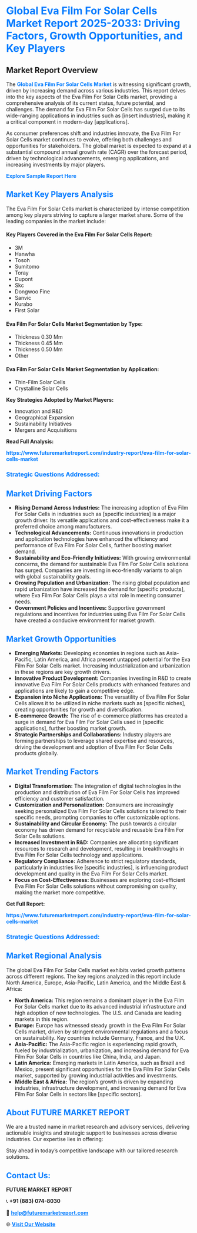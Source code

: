 <h1 style="color: #007BFF;">Global Eva Film For Solar Cells Market Report 2025-2033: Driving Factors, Growth Opportunities, and Key Players</h1>

<section id="overview">
<h2>Market Report Overview</h2>
<p>The <a href="https://www.futuremarketreport.com/industry-report/eva-film-for-solar-cells-market" style="color: #007BFF; text-decoration: none;"><strong>Global Eva Film For Solar Cells Market</strong></a> is witnessing significant growth, driven by increasing demand across various industries. This report delves into the key aspects of the Eva Film For Solar Cells market, providing a comprehensive analysis of its current status, future potential, and challenges. The demand for Eva Film For Solar Cells has surged due to its wide-ranging applications in industries such as [insert industries], making it a critical component in modern-day [applications].</p>
<p>As consumer preferences shift and industries innovate, the Eva Film For Solar Cells market continues to evolve, offering both challenges and opportunities for stakeholders. The global market is expected to expand at a substantial compound annual growth rate (CAGR) over the forecast period, driven by technological advancements, emerging applications, and increasing investments by major players.</p>
</section>

<section id="overview">
<p><a href="https://www.futuremarketreport.com/request-sample/reportId=29960" style="color: #007BFF; text-decoration: none;"><strong>Explore Sample Report Here</strong></a></p>
</section>

<section id="key-players">
<h2 style="color: #007BFF;">Market Key Players Analysis</h2>
<p>The Eva Film For Solar Cells market is characterized by intense competition among key players striving to capture a larger market share. Some of the leading companies in the market include:</p>
<h4>Key Players Covered in the Eva Film For Solar Cells Report:</h4>
<ul><li>3M</li><li>Hanwha</li><li>Tosoh</li><li>Sumitomo</li><li>Toray</li><li>Dupont</li><li>Skc</li><li>Dongwoo Fine</li><li>Sanvic</li><li>Kurabo</li><li>First Solar</li></ul>
<h4>Eva Film For Solar Cells Market Segmentation by Type:</h4>
<ul><li>Thickness 0.30 Mm</li><li>Thickness 0.45 Mm</li><li>Thickness 0.50 Mm</li><li>Other</li></ul>

<h4>Eva Film For Solar Cells Market Segmentation by Application:</h4>
<ul><li>Thin-Film Solar Cells</li><li>Crystalline Solar Cells</li></ul>
<p><strong>Key Strategies Adopted by Market Players:</strong></p>
<ul>
<li>Innovation and R&D</li>
<li>Geographical Expansion</li>
<li>Sustainability Initiatives</li>
<li>Mergers and Acquisitions</li>
</ul>
</section>

<section>
<p><strong>Read Full Analysis: </strong></p><a href="https://www.futuremarketreport.com/industry-report/eva-film-for-solar-cells-market" style="color: #007BFF; text-decoration: none;"><strong>https://www.futuremarketreport.com/industry-report/eva-film-for-solar-cells-market</strong></a>
<h3 style="color: #007BFF;">Strategic Questions Addressed:</h3>
</section>

<section id="driving-factors">
<h2 style="color: #007BFF;">Market Driving Factors</h2>
<ul>
<li><strong>Rising Demand Across Industries:</strong> The increasing adoption of Eva Film For Solar Cells in industries such as [specific industries] is a major growth driver. Its versatile applications and cost-effectiveness make it a preferred choice among manufacturers.</li>
<li><strong>Technological Advancements:</strong> Continuous innovations in production and application technologies have enhanced the efficiency and performance of Eva Film For Solar Cells, further boosting market demand.</li>
<li><strong>Sustainability and Eco-Friendly Initiatives:</strong> With growing environmental concerns, the demand for sustainable Eva Film For Solar Cells solutions has surged. Companies are investing in eco-friendly variants to align with global sustainability goals.</li>
<li><strong>Growing Population and Urbanization:</strong> The rising global population and rapid urbanization have increased the demand for [specific products], where Eva Film For Solar Cells plays a vital role in meeting consumer needs.</li>
<li><strong>Government Policies and Incentives:</strong> Supportive government regulations and incentives for industries using Eva Film For Solar Cells have created a conducive environment for market growth.</li>
</ul>
</section>

<section id="growth-opportunities">
<h2 style="color: #007BFF;">Market Growth Opportunities</h2>
<ul>
<li><strong>Emerging Markets:</strong> Developing economies in regions such as Asia-Pacific, Latin America, and Africa present untapped potential for the Eva Film For Solar Cells market. Increasing industrialization and urbanization in these regions are key growth drivers.</li>
<li><strong>Innovative Product Development:</strong> Companies investing in R&D to create innovative Eva Film For Solar Cells products with enhanced features and applications are likely to gain a competitive edge.</li>
<li><strong>Expansion into Niche Applications:</strong> The versatility of Eva Film For Solar Cells allows it to be utilized in niche markets such as [specific niches], creating opportunities for growth and diversification.</li>
<li><strong>E-commerce Growth:</strong> The rise of e-commerce platforms has created a surge in demand for Eva Film For Solar Cells used in [specific applications], further boosting market growth.</li>
<li><strong>Strategic Partnerships and Collaborations:</strong> Industry players are forming partnerships to leverage shared expertise and resources, driving the development and adoption of Eva Film For Solar Cells products globally.</li>
</ul>
</section>

<section id="trending-factors">
<h2 style="color: #007BFF;">Market Trending Factors</h2>
<ul>
<li><strong>Digital Transformation:</strong> The integration of digital technologies in the production and distribution of Eva Film For Solar Cells has improved efficiency and customer satisfaction.</li>
<li><strong>Customization and Personalization:</strong> Consumers are increasingly seeking personalized Eva Film For Solar Cells solutions tailored to their specific needs, prompting companies to offer customizable options.</li>
<li><strong>Sustainability and Circular Economy:</strong> The push towards a circular economy has driven demand for recyclable and reusable Eva Film For Solar Cells solutions.</li>
<li><strong>Increased Investment in R&D:</strong> Companies are allocating significant resources to research and development, resulting in breakthroughs in Eva Film For Solar Cells technology and applications.</li>
<li><strong>Regulatory Compliance:</strong> Adherence to strict regulatory standards, particularly in industries like [specific industries], is influencing product development and quality in the Eva Film For Solar Cells market.</li>
<li><strong>Focus on Cost-Effectiveness:</strong> Businesses are exploring cost-efficient Eva Film For Solar Cells solutions without compromising on quality, making the market more competitive.</li>
</ul>
</section>

<section>
<p><strong>Get Full Report: </strong></p><a href="https://www.futuremarketreport.com/industry-report/eva-film-for-solar-cells-market" style="color: #007BFF; text-decoration: none;"><strong>https://www.futuremarketreport.com/industry-report/eva-film-for-solar-cells-market</strong></a>
<h3 style="color: #007BFF;">Strategic Questions Addressed:</h3>
</section>


<section id="regional-analysis">
<h2 style="color: #007BFF;">Market Regional Analysis</h2>
<p>The global Eva Film For Solar Cells market exhibits varied growth patterns across different regions. The key regions analyzed in this report include North America, Europe, Asia-Pacific, Latin America, and the Middle East & Africa:</p>
<ul>
<li><strong>North America:</strong> This region remains a dominant player in the Eva Film For Solar Cells market due to its advanced industrial infrastructure and high adoption of new technologies. The U.S. and Canada are leading markets in this region.</li>
<li><strong>Europe:</strong> Europe has witnessed steady growth in the Eva Film For Solar Cells market, driven by stringent environmental regulations and a focus on sustainability. Key countries include Germany, France, and the U.K.</li>
<li><strong>Asia-Pacific:</strong> The Asia-Pacific region is experiencing rapid growth, fueled by industrialization, urbanization, and increasing demand for Eva Film For Solar Cells in countries like China, India, and Japan.</li>
<li><strong>Latin America:</strong> Emerging markets in Latin America, such as Brazil and Mexico, present significant opportunities for the Eva Film For Solar Cells market, supported by growing industrial activities and investments.</li>
<li><strong>Middle East & Africa:</strong> The region’s growth is driven by expanding industries, infrastructure development, and increasing demand for Eva Film For Solar Cells in sectors like [specific sectors].</li>
</ul>
</section>

<footer>
<h2 style="color: #007BFF;">About FUTURE MARKET REPORT</h2>
<p>We are a trusted name in market research and advisory services, delivering actionable insights and strategic support to businesses across diverse industries. Our expertise lies in offering:</p>

<p>Stay ahead in today’s competitive landscape with our tailored research solutions.</p>

<h2 style="color: #007BFF;">Contact Us:</h2>
<p><strong>FUTURE MARKET REPORT</strong></p>
<p>📞 <strong>+91 (883) 074-8030</strong></p>
<p>📧 <strong><a href="mailto:help@futuremarketreport.com" style="color: #007BFF;">help@futuremarketreport.com</a></strong></p>
<p>🌐 <strong><a href="https://www.futuremarketreport.com/" style="color: #007BFF;">Visit Our Website</a></strong></p>
</footer>